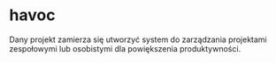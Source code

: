 # havoc

Dany projekt zamierza się utworzyć system do zarządzania projektami zespołowymi lub osobistymi dla powiększenia produktywności.
